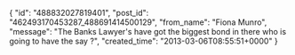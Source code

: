 {
   "id": "488832027819401",
   "post_id": "462493170453287_488691414500129",
   "from_name": "Fiona Munro",
   "message": "The Banks Lawyer's have got the biggest bond in there who is going to have the say ?",
   "created_time": "2013-03-06T08:55:51+0000"
 }
